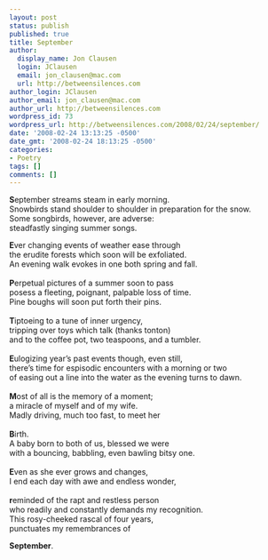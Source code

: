 ```yaml
---
layout: post
status: publish
published: true
title: September
author:
  display_name: Jon Clausen
  login: JClausen
  email: jon_clausen@mac.com
  url: http://betweensilences.com
author_login: JClausen
author_email: jon_clausen@mac.com
author_url: http://betweensilences.com
wordpress_id: 73
wordpress_url: http://betweensilences.com/2008/02/24/september/
date: '2008-02-24 13:13:25 -0500'
date_gmt: '2008-02-24 18:13:25 -0500'
categories:
- Poetry
tags: []
comments: []
---
```

<p><strong>S</strong>eptember streams steam in early morning.<br />
Snowbirds stand shoulder to shoulder in preparation for the snow.<br />
Some songbirds, however, are adverse:<br />
steadfastly singing summer songs.</p>
<p><strong>E</strong>ver changing events of weather ease through<br />
the erudite forests which soon will be exfoliated.<br />
An evening walk evokes in one both spring and fall.<br />
<strong><br /></strong><strong>P</strong>erpetual pictures of a summer soon to pass<br />
posess a fleeting, poignant, palpable loss of time.<br />
Pine boughs will soon put forth their pins.<strong><br /></strong> <strong><br /></strong><strong>T</strong>iptoeing to a tune of inner urgency,<br />
tripping over toys which talk (thanks tonton)<br />
and to the coffee pot, two teaspoons, and a tumbler.<br />
<strong><br /></strong><strong>E</strong>ulogizing year’s past events though, even still,<br />
there’s time for espisodic encounters with a morning or two<br />
of easing out a line into the water as the evening turns to dawn.<br />
<strong><br /></strong><strong>M</strong>ost of all is the memory of a moment;<br />
a miracle of myself and of my wife.<br />
Madly driving, much too fast, to meet her<br />
<strong><br /></strong><strong>B</strong>irth.<br />
A baby born to both of us, blessed we were<br />
with a bouncing, babbling, even bawling bitsy one.<br />
<strong><br /></strong><strong>E</strong>ven as she ever grows and changes,<br />
I end each day with awe and endless wonder,<br />
<strong><br /></strong><strong>r</strong>eminded of the rapt and restless person<br />
who readily and constantly demands my recognition.<br />
This rosy-cheeked rascal of four years,<br />
punctuates my remembrances of</p>
<p><strong>September</strong>.</p>
